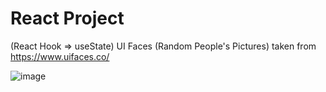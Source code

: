 # React Project 
(React Hook => useState)
UI Faces (Random People's Pictures) taken from https://www.uifaces.co/ 

![image](https://user-images.githubusercontent.com/90147636/178439680-27a3cab5-1ee8-4c48-93bf-9c48609081e9.png)

